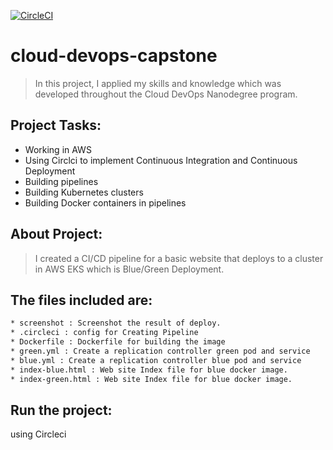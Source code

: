 [![CircleCI](https://circleci.com/gh/melnaquib/udacapstone/tree/main.svg?style=svg)](https://circleci.com/gh/melnaquib/udacapstone/tree/main)
# cloud-devops-capstone
> In this project, I applied my skills and knowledge which was developed throughout the Cloud DevOps Nanodegree program.

## Project Tasks:

* Working in AWS
* Using Circlci to implement Continuous Integration and Continuous Deployment
* Building pipelines
* Building Kubernetes clusters
* Building Docker containers in pipelines
## About Project: 

> I created a CI/CD pipeline for a basic website that deploys to a cluster in AWS EKS which is Blue/Green Deployment.

## The files included are:
```sh
* screenshot : Screenshot the result of deploy.
* .circleci : config for Creating Pipeline
* Dockerfile : Dockerfile for building the image 
* green.yml : Create a replication controller green pod and service
* blue.yml : Create a replication controller blue pod and service
* index-blue.html : Web site Index file for blue docker image.
* index-green.html : Web site Index file for blue docker image.
```
## Run the project:
using Circleci

